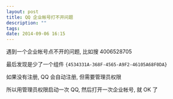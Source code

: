 ```yaml
---
layout: post
title: QQ 企业帐号打不开问题
description: ""
tags:
date: 2014-09-06 16:15
---
```


遇到一个企业帐号点不开的问题, 比如搜 4006528705

最后发现是少了一个组件 ```{4534331A-368F-4565-A9F2-46105A68F0DA}```

如果没有注册, QQ 会自动注册, 但需要管理员权限

所以用管理员权限启动一次 QQ, 然后打开一次企业帐号, 就 OK 了

